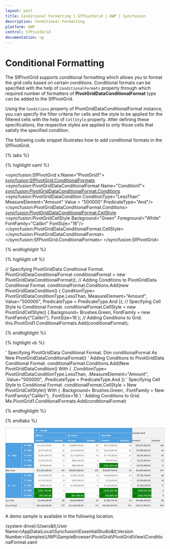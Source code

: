 ```yaml
---
layout: post
title: Conditional Formatting | SfPivotGrid | UWP | Syncfusion
description: Conditional Formatting
platform: UWP
control: SfPivotGrid
documentation: ug
---
```


# Conditional Formatting

The SfPivotGrid supports conditional formatting which allows you to format the grid cells based on certain conditions. Conditional formats can be specified with the help of `ConditionalFormats` property through which required number of formatters of **PivotGridDataConditionalFormat** type can be added to the SfPivotGrid.

Using the `Conditions` property of PivotGridDataConditionalFormat instance, you can specify the filter criteria for cells and the style to be applied for the filtered cells with the help of `CellStyle` property. After defining these specifications, the respective styles are applied to only those cells that satisfy the specified condition.

The following code snippet illustrates how to add conditional formats in the SfPivotGrid.

{% tabs %}

{% highlight xaml %}

<syncfusion:SfPivotGrid x:Name="PivotGrid1">
    <syncfusion:SfPivotGrid.ConditionalFormats>
        <!-- Adding Conditions -->
        <syncfusion:PivotGridDataConditionalFormat Name="Condition1">
            <!-- Specifying Conditions -->
            <syncfusion:PivotGridDataConditionalFormat.Conditions>
                <syncfusion:PivotGridDataCondition ConditionType="LessThan" MeasureElement="Amount"
                                                   Value = "500000" PredicateType="And"/>
            </syncfusion:PivotGridDataConditionalFormat.Conditions>
            <!-- Specifying Cell Style -->
            <syncfusion:PivotGridDataConditionalFormat.CellStyle>
                <syncfusion:PivotGridCellStyle Background="Green" Foreground="White" FontFamily="Calibri" FontSize="16"/>
            </syncfusion:PivotGridDataConditionalFormat.CellStyle>
        </syncfusion:PivotGridDataConditionalFormat>
    </syncfusion:SfPivotGrid.ConditionalFormats>
</syncfusion:SfPivotGrid>

{% endhighlight %}

{% highlight c# %}

// Specifying PivotGridData Conditional Format.
PivotGridDataConditionalFormat conditionalFormat = new PivotGridDataConditionalFormat();
// Adding Conditions to PivotGridData Conditional Format.
conditionalFormat.Conditions.Add(new PivotGridDataCondition()
{
    ConditionType= PivotGridDataConditionType.LessThan,
    MeasureElement="Amount",
    Value="500000",
    PredicateType = PredicateType.And
});
// Specifying Cell Style to Conditional Format.
conditionalFormat.CellStyle = new PivotGridCellStyle()
{
    Background= Brushes.Green,
    FontFamily = new FontFamily("Calibri"),
    FontSize=16
};
// Adding Conditions to Grid.
this.PivotGrid1.ConditionalFormats.Add(conditionalFormat);

{% endhighlight %}

{% highlight vb %}

' Specifying PivotGridData Conditional Format.
Dim conditionalFormat As New PivotGridDataConditionalFormat()
' Adding Conditions to PivotGridData Conditional Format.
conditionalFormat.Conditions.Add(New PivotGridDataCondition() With
{
    .ConditionType= PivotGridDataConditionType.LessThan,
    .MeasureElement="Amount", .Value="500000",
    .PredicateType = PredicateType.And
})
' Specifying Cell Style to Conditional Format.
conditionalFormat.CellStyle = New PivotGridCellStyle() With
{
    .Background= Brushes.Green,
    .FontFamily = New FontFamily("Calibri"),
    .FontSize=16
}
' Adding Conditions to Grid.
Me.PivotGrid1.ConditionalFormats.Add(conditionalFormat)

{% endhighlight %}

{% endtabs %}

![](Conditional-Formatting_images/conditional-formatting.png)

A demo sample is available in the following location.

{system drive}:\Users\&lt;User Name&gt;\AppData\Local\Syncfusion\EssentialStudio\&lt;Version Number&gt;\Samples\UWP\SampleBrowser\PivotGrid\PivotGrid\View\ConditionalFormat.xaml